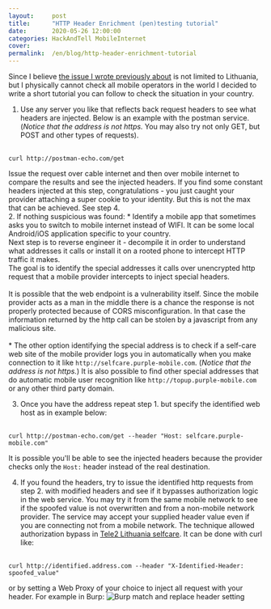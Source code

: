 ```yaml
---
layout:     post
title:      "HTTP Header Enrichment (pen)testing tutorial"
date:       2020-05-26 12:00:00
categories: HackAndTell MobileInternet
cover:      
permalink:  /en/blog/http-header-enrichment-tutorial
---
```

Since I believe [the issue I wrote previously about](https://jarlob.github.io/en/blog/mobile-data-leak) is not limited to Lithuania, but I physically cannot check all mobile operators in the world I decided to write a short tutorial you can follow to check the situation in your country.

1. Use any server you like that reflects back request headers to see what headers are injected. Below is an example with the postman service. (*Notice that the address is not https.* You may also try not only GET, but POST and other types of requests).<br/><br/>
```
curl http://postman-echo.com/get
```
Issue the request over cable internet and then over mobile internet to compare the results and see the injected headers. If you find some constant headers injected at this step, congratulations - you just caught your provider attaching a super cookie to your identity. But this is not the max that can be achieved. See step 4.  
2. If nothing suspicious was found:
    * Identify a mobile app that sometimes asks you to switch to mobile internet instead of WIFI. It can be some local Android/iOS application specific to your country.  
Next step is to reverse engineer it - decompile it in order to understand what addresses it calls or install it on a rooted phone to intercept HTTP traffic it makes.  
The goal is to identify the special addresses it calls over unencrypted http request that a mobile provider intercepts to inject special headers.<br/><br/>
It is possible that the web endpoint is a vulnerability itself. Since the mobile provider acts as a man in the middle there is a chance the response is not properly protected because of CORS misconfiguration. In that case the information returned by the http call can be stolen by a javascript from any malicious site.<br/><br/>
    * The other option identifying the special address is to check if a self-care web site of the mobile provider logs you in automatically when you make connection to it like `http://selfcare.purple-mobile.com`. (*Notice that the address is not https.*) It is also possible to find other special addresses that do automatic mobile user recognition like `http://topup.purple-mobile.com` or any other third party domain.

3. Once you have the address repeat step 1. but specify the identified web host as in example below:<br/><br/>
```
curl http://postman-echo.com/get --header "Host: selfcare.purple-mobile.com"
```
It is possible you'll be able to see the injected headers because the provider checks only the `Host:` header instead of the real destination.

4. If you found the headers, try to issue the identified http requests from step 2. with modified headers and see if it bypasses authorization logic in the web service. You may try it from the same mobile network to see if the spoofed value is not overwritten and from a non-mobile network provider. The service may accept your supplied header value even if you are connecting not from a mobile network. The technique allowed authorization bypass in [Tele2 Lithuania selfcare](http://mano.tele2.lt). It can be done with curl like:<br/><br/>
```
curl http://identified.address.com --header "X-Identified-Header: spoofed_value"
```
or by setting a Web Proxy of your choice to inject all request with your header. For example in Burp:
![Burp match and replace header setting](burp_header_inject.png)